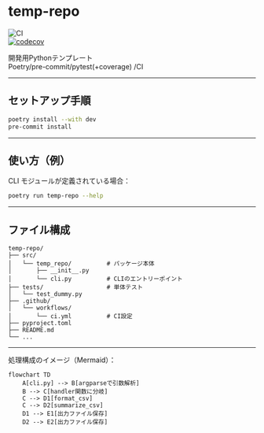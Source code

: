 # temp-repo

![CI](https://github.com/yamanora/temp-repo/actions/workflows/ci.yml/badge.svg)  
[![codecov](https://codecov.io/gh/yamanora/temp-repo/branch/main/graph/badge.svg)](https://codecov.io/gh/yamanora/temp_repo)

開発用Pythonテンプレート  
Poetry/pre-commit/pytest(+coverage) /CI

---

## セットアップ手順

```bash
poetry install --with dev
pre-commit install
```

---

## 使い方（例）

CLI モジュールが定義されている場合：

```bash
poetry run temp-repo --help
```

---

## ファイル構成

```
temp-repo/
├── src/
│   └── temp_repo/          # パッケージ本体
│       ├── __init__.py
│       └── cli.py          # CLIのエントリーポイント
├── tests/                  # 単体テスト
│   └── test_dummy.py
├── .github/
│   └── workflows/
│       └── ci.yml          # CI設定
├── pyproject.toml
├── README.md
└── ...
```

---

処理構成のイメージ（Mermaid）：

```mermaid
flowchart TD
    A[cli.py] --> B[argparseで引数解析]
    B --> C[handler関数に分岐]
    C --> D1[format_csv]
    C --> D2[summarize_csv]
    D1 --> E1[出力ファイル保存]
    D2 --> E2[出力ファイル保存]
```
